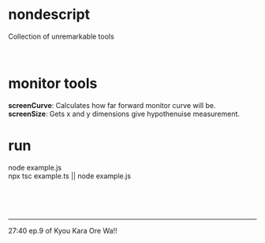 # nondescript
Collection of unremarkable tools

<br>

# monitor tools  
**screenCurve**: Calculates how far forward monitor curve will be.  
**screenSize**: Gets x and y dimensions give hypothenuise measurement.  


# run
node example.js  
npx tsc example.ts || node example.js


<br>
<br>
<br>

---

27:40 ep.9 of Kyou Kara Ore Wa!!
